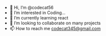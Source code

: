 - 👋 Hi, I’m @codecat56
- 👀 I’m interested in Coding...
- 🌱 I’m currently learning react
- 💞️ I’m looking to collaborate on many projects
- 📫 How to reach me codecat345@gmail.com

<!---
codecat56/codecat56 is a ✨ special ✨ repository because its `README.md` (this file) appears on your GitHub profile.
You can click the Preview link to take a look at your changes.
--->
